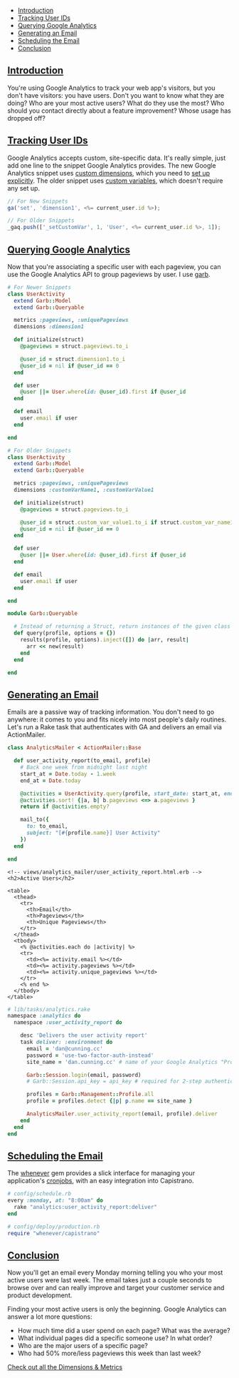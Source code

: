 * [Introduction](#the-introduction)
* [Tracking User IDs](#tracking-user-ids)
* [Querying Google Analytics](#querying-google-analytics)
* [Generating an Email](#generating-an-email)
* [Scheduling the Email](#scheduling-the-email)
* [Conclusion](#conclusion)

## [Introduction](#the-introduction)

You're using Google Analytics to track your web app's visitors, but you don't have visitors: you have users. Don't you want to know what they are doing? Who are your most active users? What do they use the most? Who should you contact directly about a feature improvement? Whose usage has dropped off?

## [Tracking User IDs](#tracking-user-ids)

Google Analytics accepts custom, site-specific data. It's really simple, just add one line to the snippet Google Analytics provides. The new Google Analytics snippet uses [custom dimensions](https://developers.google.com/analytics/devguides/collection/analyticsjs/custom-dims-mets), which you need to [set up explicitly](https://support.google.com/analytics/answer/2709829?hl=en). The older snippet uses [custom variables](https://developers.google.com/analytics/devguides/collection/gajs/gaTrackingCustomVariables), which doesn't require any set up.

```javascript
// For New Snippets
ga('set', 'dimension1', <%= current_user.id %>);

// For Older Snippets
_gaq.push(['_setCustomVar', 1, 'User', <%= current_user.id %>, 1]);
```

## [Querying Google Analytics](#querying-google-analytics)

Now that you're associating a specific user with each pageview, you can use the Google Analytics API to group pageviews by user. I use [garb](https://rubygems.org/gems/garb).

```ruby
# For Newer Snippets
class UserActivity
  extend Garb::Model
  extend Garb::Queryable

  metrics :pageviews, :uniquePageviews
  dimensions :dimension1

  def initialize(struct)
    @pageviews = struct.pageviews.to_i

    @user_id = struct.dimension1.to_i
    @user_id = nil if @user_id == 0
  end

  def user
    @user ||= User.where(id: @user_id).first if @user_id
  end

  def email
    user.email if user
  end

end
```

```ruby
# For Older Snippets
class UserActivity
  extend Garb::Model
  extend Garb::Queryable

  metrics :pageviews, :uniquePageviews
  dimensions :customVarName1, :customVarValue1

  def initialize(struct)
    @pageviews = struct.pageviews.to_i

    @user_id = struct.custom_var_value1.to_i if struct.custom_var_name1 == 'User'
    @user_id = nil if @user_id == 0
  end

  def user
    @user ||= User.where(id: @user_id).first if @user_id
  end

  def email
    user.email if user
  end

end
```

```ruby
module Garb::Queryable

  # Instead of returning a Struct, return instances of the given class
  def query(profile, options = {})
    results(profile, options).inject([]) do |arr, result|
      arr << new(result)
    end
  end

end
```

## [Generating an Email](#generating-an-email)

Emails are a passive way of tracking information. You don't need to go anywhere: it comes to you and fits nicely into most people's daily routines. Let's run a Rake task that authenticates with GA and delivers an email via ActionMailer.

```ruby
class AnalyticsMailer < ActionMailer::Base

  def user_activity_report(to_email, profile)
    # Back one week from midnight last night
    start_at = Date.today - 1.week
    end_at = Date.today

    @activities = UserActivity.query(profile, start_date: start_at, end_date: end_at)
    @activities.sort! {|a, b| b.pageviews <=> a.pageviews }
    return if @activities.empty?

    mail_to({
      to: to_email,
      subject: "[#{profile.name}] User Activity"
    })
  end

end
```

```
<!-- views/analytics_mailer/user_activity_report.html.erb -->
<h2>Active Users</h2>

<table>
  <thead>
    <tr>
      <th>Email</th>
      <th>Pageviews</th>
      <th>Unique Pageviews</th>
    </tr>
  </thead>
  <tbody>
    <% @activities.each do |activity| %>
    <tr>
      <td><%= activity.email %></td>
      <td><%= activity.pageviews %></td>
      <td><%= activity.unique_pageviews %></td>
    </tr>
    <% end %>
  </tbody>
</table>
```

```ruby
# lib/tasks/analytics.rake
namespace :analytics do
  namespace :user_activity_report do

    desc 'Delivers the user activity report'
    task deliver: :environment do
      email = 'dan@cunning.cc'
      password = 'use-two-factor-auth-instead'
      site_name = 'dan.cunning.cc' # name of your Google Analytics "Property"

      Garb::Session.login(email, password)
      # Garb::Session.api_key = api_key # required for 2-step authentication

      profiles = Garb::Management::Profile.all
      profile = profiles.detect {|p| p.name == site_name }

      AnalyticsMailer.user_activity_report(email, profile).deliver
    end
  end
end
```

## [Scheduling the Email](#scheduling-the-email)

The [whenever](http://rubygems.org/gems/whenever) gem provides a slick interface for managing your application's [cronjobs](http://en.wikipedia.org/wiki/Cron), with an easy integration into Capistrano.

```ruby
# config/schedule.rb
every :monday, at: "8:00am" do
  rake "analytics:user_activity_report:deliver"
end
```

```ruby
# config/deploy/production.rb
require "whenever/capistrano"
```

## [Conclusion](#conclusion)

Now you'll get an email every Monday morning telling you who your most active users were last week. The email takes just a couple seconds to browse over and can really improve and target your customer service and product development.

Finding your most active users is only the beginning. Google Analytics can answer a lot more questions:

* How much time did a user spend on each page? What was the average?
* What individual pages did a specific someone use? In what order?
* Who are the major users of a specific page?
* Who had 50% more/less pageviews this week than last week?

[Check out all the Dimensions & Metrics](https://developers.google.com/analytics/devguides/reporting/core/dimsmets)
